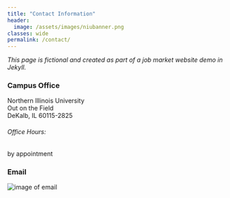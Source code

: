 ```yaml
---
title: "Contact Information"
header:
  image: /assets/images/niubanner.png
classes: wide
permalink: /contact/
---
```


*This page is fictional and created as part of a job market website demo in Jekyll.*

### Campus Office
Northern Illinois University  
Out on the Field  
DeKalb, IL 60115-2825  

###### Office Hours:  
by appointment

### Email  
![image of email]({{site.baseurl}}/assets/images/email.jpg)
